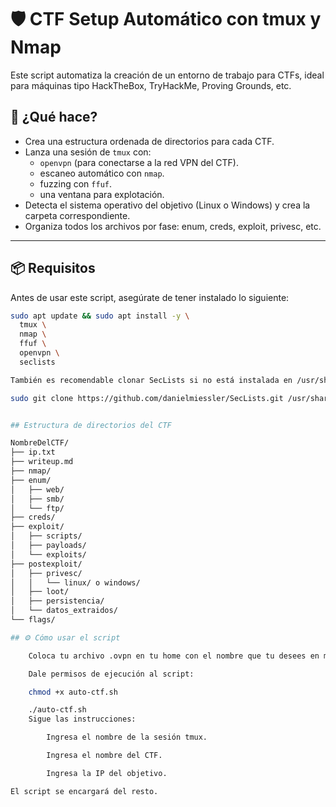 # 🛡️ CTF Setup Automático con tmux y Nmap

Este script automatiza la creación de un entorno de trabajo para CTFs, ideal para máquinas tipo HackTheBox, TryHackMe, Proving Grounds, etc.

## 🚀 ¿Qué hace?

- Crea una estructura ordenada de directorios para cada CTF.
- Lanza una sesión de `tmux` con:
  - `openvpn` (para conectarse a la red VPN del CTF).
  - escaneo automático con `nmap`.
  - fuzzing con `ffuf`.
  - una ventana para explotación.
- Detecta el sistema operativo del objetivo (Linux o Windows) y crea la carpeta correspondiente.
- Organiza todos los archivos por fase: enum, creds, exploit, privesc, etc.

---

## 📦 Requisitos

Antes de usar este script, asegúrate de tener instalado lo siguiente:

```bash
sudo apt update && sudo apt install -y \
  tmux \
  nmap \
  ffuf \
  openvpn \
  seclists

También es recomendable clonar SecLists si no está instalada en /usr/share/wordlists/seclists:

sudo git clone https://github.com/danielmiessler/SecLists.git /usr/share/wordlists/seclists


## Estructura de directorios del CTF

NombreDelCTF/
├── ip.txt
├── writeup.md
├── nmap/
├── enum/
│   ├── web/
│   ├── smb/
│   └── ftp/
├── creds/
├── exploit/
│   ├── scripts/
│   ├── payloads/
│   └── exploits/
├── postexploit/
│   ├── privesc/
│   │   └── linux/ o windows/
│   ├── loot/
│   ├── persistencia/
│   └── datos_extraidos/
└── flags/

## ⚙️ Cómo usar el script

    Coloca tu archivo .ovpn en tu home con el nombre que tu desees en mi caso es conec.ovp o edita el script para cambiar la ruta o el nombre.

    Dale permisos de ejecución al script:

    chmod +x auto-ctf.sh

    ./auto-ctf.sh
    Sigue las instrucciones:

        Ingresa el nombre de la sesión tmux.

        Ingresa el nombre del CTF.

        Ingresa la IP del objetivo.

El script se encargará del resto.
